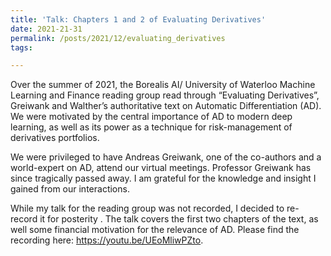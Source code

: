 ```yaml
---
title: 'Talk: Chapters 1 and 2 of Evaluating Derivatives'
date: 2021-21-31
permalink: /posts/2021/12/evaluating_derivatives
tags:

---
```

Over the summer of 2021, the Borealis AI/ University of Waterloo Machine Learning and Finance reading group read through “Evaluating Derivatives”, Greiwank and Walther’s authoritative text on Automatic Differentiation (AD).  We were motivated by the central importance of AD to modern deep learning, as well as its power as a technique for risk-management of derivatives portfolios.

We were privileged to have Andreas Greiwank, one of the co-authors and a world-expert on AD, attend our virtual meetings.  Professor Greiwank has since tragically passed away.  I am grateful for the knowledge and insight I gained from our interactions.

While my talk for the reading group was not recorded, I decided to re-record it for posterity .  The talk covers the first two chapters of the text, as well some financial motivation for the relevance of AD. Please find the recording here: https://youtu.be/UEoMliwPZto.
